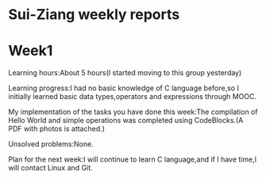 # Sui-Ziang weekly reports
# Week1
Learning hours:About 5 hours(I started moving to this group yesterday)

Learning progress:I had no basic knowledge of C language before,so I initially learned basic data types,operators and expressions through MOOC.

My implementation of the tasks you have done this week:The compilation of Hello World and simple operations was completed using CodeBlocks.(A PDF with photos is attached.)

Unsolved problems:None.

Plan for the next week:I will continue to learn C language,and if I have time,I will contact Linux and Git.
